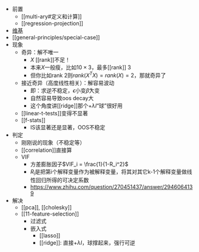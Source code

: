 - 前置
  - [[multi-ary#定义和计算]]
  - [[regression-projection]]
- [维基](https://en.wikipedia.org/wiki/Multicollinearity)
- [[general-principles/special-case]]
- 现象
  - 奇异：解不唯一
    - $X$ [[rank]]不足！
    - 本来$X$一般瘦，比如$10\times 3$，最多[[rank]] 3
    - 但你比如rank 2则$rank(X^T X)= rank(X)=2$，那就奇异了
  - 接近奇异（高度线性相关）：解容易波动
    - 即：求逆不稳定，$\epsilon$小变$\hat\beta$大变
    - 自然容易导致oos decay大
    - 这个角度讲[[ridge]]那个$+\lambda I$“球”很好用
  - [[linear-t-tests]]变得不显著
  - [[f-stats]]
    - IS该显著还是显著，OOS不稳定
- 判定
  - 刚刚说的现象（不稳定等）
  - [[correlation]]直接算
  - VIF
    - 方差膨胀因子$VIF_i = \frac{1}{1-R_i^2}$
    - $R_i$是把第i个解释变量作为被解释变量，将其对其它k-1个解释变量做线性回归所得的可决定系数
    - https://www.zhihu.com/question/270451437/answer/2946064139
- 解决
  - [[pca]], [[cholesky]]
  - [[11-feature-selection]]
    - 过滤式
    - 嵌入式
      - [[lasso]]
      - [[ridge]]: 直接$+\lambda I$，球撑起来，强行可逆